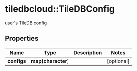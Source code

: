 # tiledbcloud::TileDBConfig

user's TileDB config
## Properties
Name | Type | Description | Notes
------------ | ------------- | ------------- | -------------
**configs** | **map(character)** |  | [optional] 


